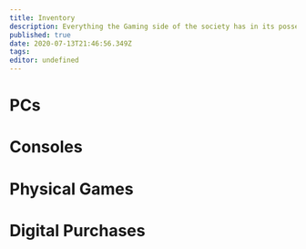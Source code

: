 ```yaml
---
title: Inventory
description: Everything the Gaming side of the society has in its possession
published: true
date: 2020-07-13T21:46:56.349Z
tags: 
editor: undefined
---
```


# PCs

# Consoles


# Physical Games

# Digital Purchases